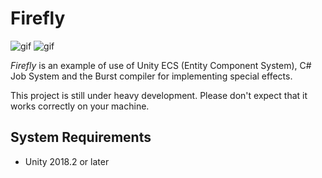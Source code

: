 Firefly
=======

![gif](https://i.imgur.com/004oYCv.gif)
![gif](https://i.imgur.com/dNtlvDp.gif)

*Firefly* is an example of use of Unity ECS (Entity Component System), C# Job
System and the Burst compiler for implementing special effects.

This project is still under heavy development. Please don't expect that it
works correctly on your machine.

System Requirements
-------------------

- Unity 2018.2 or later
